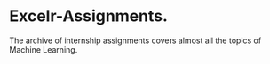 # Excelr-Assignments.
The archive of internship assignments covers almost all the topics of Machine Learning.
